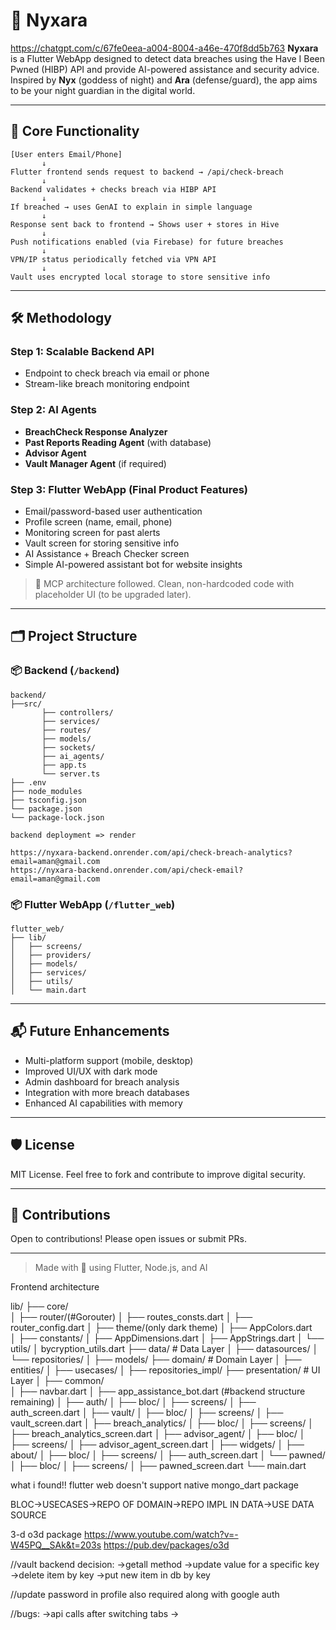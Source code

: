 # 🌌 Nyxara
https://chatgpt.com/c/67fe0eea-a004-8004-a46e-470f8dd5b763
**Nyxara** is a Flutter WebApp designed to detect data breaches using the Have I Been Pwned (HIBP) API and provide AI-powered assistance and security advice. Inspired by **Nyx** (goddess of night) and **Ara** (defense/guard), the app aims to be your night guardian in the digital world.

---

## 🧠 Core Functionality

```
[User enters Email/Phone]
       ↓
Flutter frontend sends request to backend → /api/check-breach
       ↓
Backend validates + checks breach via HIBP API
       ↓
If breached → uses GenAI to explain in simple language
       ↓
Response sent back to frontend → Shows user + stores in Hive
       ↓
Push notifications enabled (via Firebase) for future breaches
       ↓
VPN/IP status periodically fetched via VPN API
       ↓
Vault uses encrypted local storage to store sensitive info
```

---

## 🛠️ Methodology

### Step 1: Scalable Backend API
- Endpoint to check breach via email or phone
- Stream-like breach monitoring endpoint

### Step 2: AI Agents
- **BreachCheck Response Analyzer**
- **Past Reports Reading Agent** (with database)
- **Advisor Agent**
- **Vault Manager Agent** (if required)

### Step 3: Flutter WebApp (Final Product Features)
- Email/password-based user authentication
- Profile screen (name, email, phone)
- Monitoring screen for past alerts
- Vault screen for storing sensitive info
- AI Assistance + Breach Checker screen
- Simple AI-powered assistant bot for website insights

> 🧩 MCP architecture followed. Clean, non-hardcoded code with placeholder UI (to be upgraded later).

---

## 🗂️ Project Structure

### 📦 Backend (`/backend`)
```
backend/
├──src/
       ├── controllers/
       ├── services/
       ├── routes/
       ├── models/
       ├── sockets/
       ├── ai_agents/
       ├── app.ts
       └── server.ts
├── .env
├── node_modules
├── tsconfig.json
└── package.json
└── package-lock.json

backend deployment => render

https://nyxara-backend.onrender.com/api/check-breach-analytics?email=aman@gmail.com
https://nyxara-backend.onrender.com/api/check-email?email=aman@gmail.com
```

### 📦 Flutter WebApp (`/flutter_web`)
```
flutter_web/
├── lib/
│   ├── screens/
│   ├── providers/
│   ├── models/
│   ├── services/
│   ├── utils/
│   └── main.dart
```

---

## 📬 Future Enhancements

- Multi-platform support (mobile, desktop)
- Improved UI/UX with dark mode
- Admin dashboard for breach analysis
- Integration with more breach databases
- Enhanced AI capabilities with memory

---

## 🛡️ License

MIT License. Feel free to fork and contribute to improve digital security.

---

## 💬 Contributions

Open to contributions! Please open issues or submit PRs.

---

> Made with 💙 using Flutter, Node.js, and AI


Frontend architecture

lib/
├── core/                  
│   ├── router/(#Gorouter)
│      ├── routes_consts.dart
│      ├── router_config.dart
│   ├── theme/(only dark theme)
│      ├── AppColors.dart       
│   ├── constants/
│      ├── AppDimensions.dart
│      ├── AppStrings.dart
│   └── utils/
│             bycryption_utils.dart
├── data/                  # Data Layer
│   ├── datasources/
│   └── repositories/
│   ├── models/
├── domain/                # Domain Layer
│   ├── entities/
│   ├── usecases/
│   ├── repositories_impl/
├── presentation/          # UI Layer
│   ├── common/            
│      ├── navbar.dart
│      ├── app_assistance_bot.dart  (#backend structure remaining)
│   ├── auth/
│      ├── bloc/
│      ├── screens/
│             ├── auth_screen.dart
│   ├── vault/
│      ├── bloc/
│      ├── screens/
│             ├── vault_screen.dart
│   ├── breach_analytics/
│      ├── bloc/
│      ├── screens/
│             ├── breach_analytics_screen.dart
│   ├── advisor_agent/
│      ├── bloc/
│      ├── screens/
│             ├── advisor_agent_screen.dart
│      ├── widgets/
│   ├── about/
│      ├── bloc/
│      ├── screens/
│             ├── auth_screen.dart
│   └── pawned/
│      ├── bloc/
│      ├── screens/
│             ├── pawned_screen.dart
└── main.dart


what i found!!
flutter web doesn't support native mongo_dart package

BLOC->USECASES->REPO OF DOMAIN->REPO IMPL IN DATA->USE DATA SOURCE


3-d 
o3d package
https://www.youtube.com/watch?v=-W45PQ__SAk&t=203s
https://pub.dev/packages/o3d




//vault backend decision:
->getall method
->update value for a specific key
->delete item by key
->put new item in db by key

//update password in profile also required along with google auth


//bugs:
->api calls after switching tabs
->